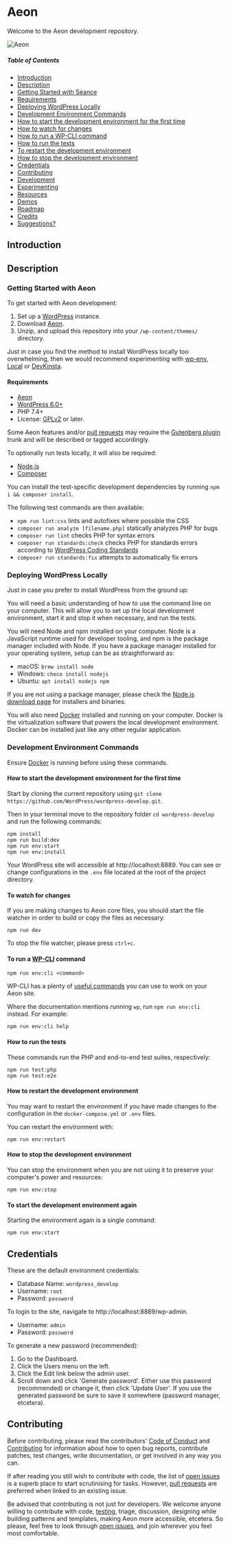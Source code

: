 # Aeon

Welcome to the Aeon development repository.

![Aeon](https://repository-images.githubusercontent.com/537639296/331524d2-317c-4f3c-ad1d-71525b7f9050)


##### Table of Contents

- [Introduction](#introduction)
- [Description](#description)
- [Getting Started with Séance](#getting-started-with-seance)
- [Requirements](#requirements)
- [Deploying WordPress Locally](#deploying-wordpress-locally)
- [Development Environment Commands](#development-environment-commands)
- [How to start the development environment for the first time](#how-to-start-the-development-environment-for-the-first-time)
- [How to watch for changes](#how-to-watch-for-changes)
- [How to run a WP-CLI command](#how-to-run-a-wp-cli-command)
- [How to run the tests](#how-to-run-the-tests)
- [To restart the development environment](#how-to-restart-the-development-environment)
- [How to stop the development environment](#how-to-stop-the-development-environment)
- [Credentials](#credentials)
- [Contributing](#contributing)
- [Development](#development)
- [Experimenting](#experimenting)
- [Resources](#resources)
- [Demos](#demos)
- [Roadmap](#roadmap)
- [Credits](#credits)
- [Suggestions?](#suggestions)

## Introduction
## Description


### Getting Started with Aeon

To get started with Aeon development:

1. Set up a [WordPress](#deploying-wordpress-locally) instance.
2. Download [Aeon]().
3. Unzip, and upload this repository into your `/wp-content/themes/` directory.

Just in case you find the method to install WordPress locally too overwhelming, then we would recommend experimenting with [wp-env](https://developer.wordpress.org/block-editor/getting-started/devenv/), [Local](https://localwp.com/) or [DevKinsta](https://kinsta.com/devkinsta/).


#### Requirements

- [Aeon](https://github.com/alexdeborba/seance)
- [WordPress 6.0+](https://wordpress.org/download/)
- PHP 7.4+
- License: [GPLv2](https://www.gnu.org/licenses/gpl-2.0.html) or later.

Some Aeon features and/or [pull requests](https://github.com/atmostfear-entertainment/aeon/pulls) may require the [Gutenberg plugin](https://wordpress.org/plugins/gutenberg/) trunk and will be described or tagged accordingly.

To optionally run tests locally, it will also be required:

- [Node.js](https://nodejs.org/en/)
- [Composer](https://getcomposer.org/)

You can install the test-specific development dependencies by running `npm i && composer install`.

The following test commands are then available:

- `npm run lint:css` lints and autofixes where possible the CSS
- `composer run analyze [filename.php]` statically analyzes PHP for bugs
- `composer run lint` checks PHP for syntax errors
- `composer run standards:check` checks PHP for standards errors according to [WordPress Coding Standards](https://developer.wordpress.org/coding-standards/)
- `composer run standards:fix` attempts to automatically fix errors


### Deploying WordPress Locally

Just in case you prefer to install WordPress from the ground up:

You will need a basic understanding of how to use the command line on your computer. This will allow you to set up the local development environment, start it and stop it when necessary, and run the tests.

You will need Node and npm installed on your computer. Node is a JavaScript runtime used for developer tooling, and npm is the package manager included with Node. If you have a package manager installed for your operating system, setup can be as straightforward as:

* macOS: `brew install node`
* Windows: `choco install nodejs`
* Ubuntu: `apt install nodejs npm`

If you are not using a package manager, please check the [Node.js download page](https://nodejs.org/en/download/) for installers and binaries.

You will also need [Docker](https://www.docker.com/products/docker-desktop) installed and running on your computer. Docker is the virtualization software that powers the local development environment. Docker can be installed just like any other regular application.


### Development Environment Commands

Ensure [Docker](https://www.docker.com/products/docker-desktop) is running before using these commands.


#### How to start the development environment for the first time

Start by cloning the current repository using `git clone https://github.com/WordPress/wordpress-develop.git`.

Then in your terminal move to the repository folder `cd wordpress-develop` and run the following commands:

```
npm install
npm run build:dev
npm run env:start
npm run env:install
```

Your WordPress site will accessible at http://localhost:8889. You can see or change configurations in the `.env` file located at the root of the project directory.


#### To watch for changes

If you are making changes to Aeon core files, you should start the file watcher in order to build or copy the files as necessary:

```
npm run dev
```

To stop the file watcher, please press `ctrl+c`.


#### To run a [WP-CLI](https://make.wordpress.org/cli/handbook/) command

```
npm run env:cli <command>
```

WP-CLI has a plenty of [useful commands](https://developer.wordpress.org/cli/commands/) you can use to work on your Aeon site.

Where the documentation mentions running `wp`, run `npm run env:cli` instead. For example:

```
npm run env:cli help
```


#### How to run the tests

These commands run the PHP and end-to-end test suites, respectively:

```
npm run test:php
npm run test:e2e
```


#### How to restart the development environment

You may want to restart the environment if you have made changes to the configuration in the `docker-compose.yml` or `.env` files.

You can restart the environment with:

```
npm run env:restart
```


#### How to stop the development environment

You can stop the environment when you are not using it to preserve your computer's power and resources:

```
npm run env:stop
```


#### To start the development environment again

Starting the environment again is a single command:

```
npm run env:start
```


## Credentials

These are the default environment credentials:

* Database Name: `wordpress_develop`
* Username: `root`
* Password: `password`

To login to the site, navigate to http://localhost:8889/wp-admin.

* Username: `admin`
* Password: `password`

To generate a new password (recommended):

1. Go to the Dashboard.
2. Click the Users menu on the left.
3. Click the Edit link below the admin user.
4. Scroll down and click 'Generate password'. Either use this password (recommended) or change it, then click 'Update User'. If you use the generated password be sure to save it somewhere (password manager, etcetera).


## Contributing

Before contributing, please read the contributors' [Code of Conduct](https://github.com/atmostfear-entertainment/aeon/blob/main/CODE_OF_CONDUCT.md) and [Contributing](https://github.com/atmostfear-entertainment/aeon/blob/main/CONTRIBUTING.md) for information about how to open bug reports, contribute patches, test changes, write documentation, or get involved in any way you can.

If after reading you still wish to contribute with code, the list of [open issues](https://github.com/atmostfear-entertainment/aeon/issues) is a superb place to start scrutinising for tasks. However, [pull requests](https://github.com/atmostfear-entertainment/aeon/pulls) are preferred when linked to an existing issue.

Be advised that contributing is not just for developers. We welcome anyone willing to contribute with code, [testing](#getting-started), triage, discussion, designing while building patterns and templates, making Aeon more accessible, etcetera. So please, feel free to look through [open issues](https://github.com/atmostfear-entertainment/aeon/issues), and join wherever you feel most comfortable.